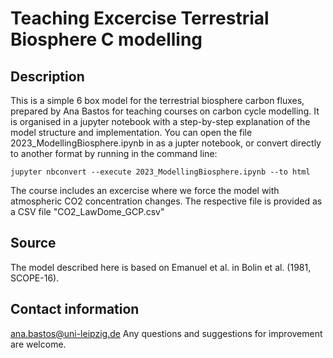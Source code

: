# Teaching Excercise Terrestrial Biosphere C modelling

## Description
This is a simple 6 box model for the terrestrial biosphere carbon fluxes, prepared by Ana Bastos for teaching courses on carbon cycle modelling.
It is organised in a jupyter notebook with a step-by-step explanation of the model structure and implementation. 
You can open the file 2023_ModellingBiosphere.ipynb in as a jupter notebook, or convert directly to another format by running in the command line:

`jupyter nbconvert --execute 2023_ModellingBiosphere.ipynb --to html`

The course includes an excercise where we force the model with atmospheric CO2 concentration changes. 
The respective file is provided as a CSV file "CO2_LawDome_GCP.csv"

## Source
The model described here is based on Emanuel et al. in Bolin et al. (1981, SCOPE-16).

## Contact information
ana.bastos@uni-leipzig.de 
Any questions and suggestions for improvement are welcome.
